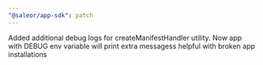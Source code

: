 ```yaml
---
"@saleor/app-sdk": patch
---
```


Added additional debug logs for createManifestHandler utility. Now app with DEBUG env variable will print extra messagess helpful with broken app installations
